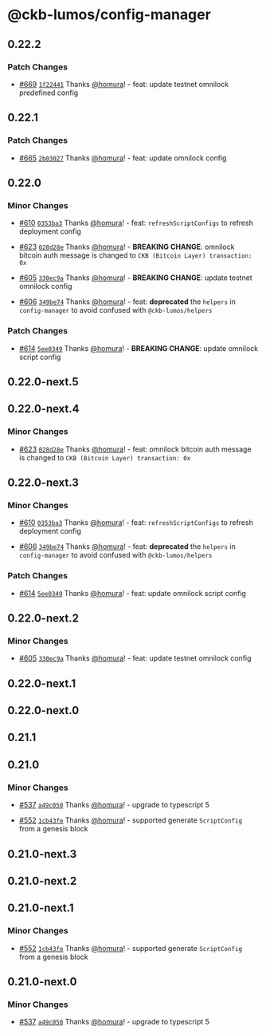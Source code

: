 # @ckb-lumos/config-manager

## 0.22.2

### Patch Changes

- [#669](https://github.com/ckb-js/lumos/pull/669) [`1f22441`](https://github.com/ckb-js/lumos/commit/1f224418757ed87ce0209bb7422af8b18ef282a4) Thanks [@homura](https://github.com/homura)! - feat: update testnet omnilock predefined config

## 0.22.1

### Patch Changes

- [#665](https://github.com/ckb-js/lumos/pull/665) [`2b03027`](https://github.com/ckb-js/lumos/commit/2b03027c65d42157e32fc2fe5eefc42d13b7b686) Thanks [@homura](https://github.com/homura)! - feat: update omnilock config

## 0.22.0

### Minor Changes

- [#610](https://github.com/ckb-js/lumos/pull/610) [`0353ba3`](https://github.com/ckb-js/lumos/commit/0353ba357454255703ba86f98b44333c6c966492) Thanks [@homura](https://github.com/homura)! - feat: `refreshScriptConfigs` to refresh deployment config

- [#623](https://github.com/ckb-js/lumos/pull/623) [`028d28e`](https://github.com/ckb-js/lumos/commit/028d28e463fd2f8b58b722684ad9fac982b3b923) Thanks [@homura](https://github.com/homura)! - **BREAKING CHANGE**: omnilock bitcoin auth message is changed to `CKB (Bitcoin Layer) transaction: 0x`

- [#605](https://github.com/ckb-js/lumos/pull/605) [`330ec9a`](https://github.com/ckb-js/lumos/commit/330ec9a79dc024e7860aa4785fe9c3bcfffc0767) Thanks [@homura](https://github.com/homura)! - **BREAKING CHANGE**: update testnet omnilock config

- [#606](https://github.com/ckb-js/lumos/pull/606) [`349be74`](https://github.com/ckb-js/lumos/commit/349be74dd828c68036373c8eae6dd912c711551f) Thanks [@homura](https://github.com/homura)! - feat: **deprecated** the `helpers` in `config-manager` to avoid confused with `@ckb-lumos/helpers`

### Patch Changes

- [#614](https://github.com/ckb-js/lumos/pull/614) [`5ee0349`](https://github.com/ckb-js/lumos/commit/5ee0349c5d0d5294acafe4788fd225609bfc7235) Thanks [@homura](https://github.com/homura)! - **BREAKING CHANGE**: update omnilock script config

## 0.22.0-next.5

## 0.22.0-next.4

### Minor Changes

- [#623](https://github.com/ckb-js/lumos/pull/623) [`028d28e`](https://github.com/ckb-js/lumos/commit/028d28e463fd2f8b58b722684ad9fac982b3b923) Thanks [@homura](https://github.com/homura)! - feat: omnilock bitcoin auth message is changed to `CKB (Bitcoin Layer) transaction: 0x`

## 0.22.0-next.3

### Minor Changes

- [#610](https://github.com/ckb-js/lumos/pull/610) [`0353ba3`](https://github.com/ckb-js/lumos/commit/0353ba357454255703ba86f98b44333c6c966492) Thanks [@homura](https://github.com/homura)! - feat: `refreshScriptConfigs` to refresh deployment config

- [#606](https://github.com/ckb-js/lumos/pull/606) [`349be74`](https://github.com/ckb-js/lumos/commit/349be74dd828c68036373c8eae6dd912c711551f) Thanks [@homura](https://github.com/homura)! - feat: **deprecated** the `helpers` in `config-manager` to avoid confused with `@ckb-lumos/helpers`

### Patch Changes

- [#614](https://github.com/ckb-js/lumos/pull/614) [`5ee0349`](https://github.com/ckb-js/lumos/commit/5ee0349c5d0d5294acafe4788fd225609bfc7235) Thanks [@homura](https://github.com/homura)! - feat: update omnilock script config

## 0.22.0-next.2

### Minor Changes

- [#605](https://github.com/ckb-js/lumos/pull/605) [`330ec9a`](https://github.com/ckb-js/lumos/commit/330ec9a79dc024e7860aa4785fe9c3bcfffc0767) Thanks [@homura](https://github.com/homura)! - feat: update testnet omnilock config

## 0.22.0-next.1

## 0.22.0-next.0

## 0.21.1

## 0.21.0

### Minor Changes

- [#537](https://github.com/ckb-js/lumos/pull/537) [`a49c050`](https://github.com/ckb-js/lumos/commit/a49c050806de8b4c8d5e490fd36022c31382c98c) Thanks [@homura](https://github.com/homura)! - upgrade to typescript 5

- [#552](https://github.com/ckb-js/lumos/pull/552) [`1cb43fe`](https://github.com/ckb-js/lumos/commit/1cb43fe72dc95c4b3283acccb5120b7bcaeb9346) Thanks [@homura](https://github.com/homura)! - supported generate `ScriptConfig` from a genesis block

## 0.21.0-next.3

## 0.21.0-next.2

## 0.21.0-next.1

### Minor Changes

- [#552](https://github.com/ckb-js/lumos/pull/552) [`1cb43fe`](https://github.com/ckb-js/lumos/commit/1cb43fe72dc95c4b3283acccb5120b7bcaeb9346) Thanks [@homura](https://github.com/homura)! - supported generate `ScriptConfig` from a genesis block

## 0.21.0-next.0

### Minor Changes

- [#537](https://github.com/ckb-js/lumos/pull/537) [`a49c050`](https://github.com/ckb-js/lumos/commit/a49c050806de8b4c8d5e490fd36022c31382c98c) Thanks [@homura](https://github.com/homura)! - upgrade to typescript 5
